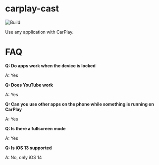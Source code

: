 # carplay-cast

![Build](https://github.com/EthanArbuckle/carplay-cast/workflows/Build/badge.svg)

Use any application with CarPlay.


# FAQ

**Q: Do apps work when the device is locked**

A: Yes


**Q: Does YouTube work**

A: Yes

**Q: Can you use other apps on the phone while something is running on CarPlay**

A: Yes

**Q: Is there a fullscreen mode**

A: Yes

**Q: Is iOS 13 supported**

A: No, only iOS 14
